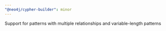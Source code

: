 ```yaml
---
"@neo4j/cypher-builder": minor
---
```


Support for patterns with multiple relationships and variable-length patterns
